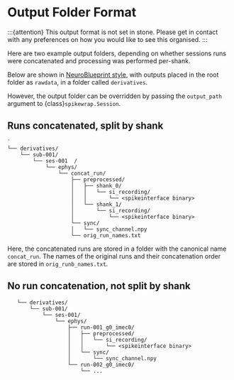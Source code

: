 # Output Folder Format

:::{attention}
This output format is not set in stone. Please get in contact 
with any preferences on how you would like to see this organised.
:::

Here are two example output folders, depending on whether sessions
runs were concatenated and processing was performed per-shank.

Below are shown in 
[NeuroBlueprint style](https://neuroblueprint.neuroinformatics.dev/latest/specification.html), 
with outputs placed  in the root folder as ``rawdata``, in a folder called ``derivatives``. 

However, the output folder can  be overridden by passing the ``output_path`` argument to 
{class}`spikewrap.Session`.

## Runs concatenated, split by shank

```
`
└── derivatives/
    └── sub-001/
        └── ses-001  /
            └── ephys/
                └── concat_run/
                    ├── preprocessed/
                    │   ├── shank_0/
                    │   │   └── si_recording/
                    │   │       └── <spikeinterface binary>
                    │   └── shank_1/
                    │       └── si_recording/
                    │           └── <spikeinterface binary> 
                    └── sync/
                    │   └── sync_channel.npy
                    └── orig_run_names.txt

```

Here, the concatenated runs are stored in a folder with the canonical name
``concat_run``. The names of the original runs and their concatenation order
are stored in ``orig_runb_names.txt``.

## No run concatenation, not split by shank

```
   └── derivatives/
       └── sub-001/
           └── ses-001/
               └── ephys/
                   ├── run-001_g0_imec0/
                   │   ├── preprocessed/
                   │   │   └── si_recording/
                   │   │       └── <spikeinterface binary>
                   │   └── sync/
                   │       └── sync_channel.npy
                   └── run-002_g0_imec0/
                       └── ...
```
